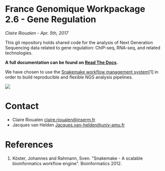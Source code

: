 # France Genomique  Workpackage 2.6 - Gene Regulation  
*Claire Rioualen - Apr. 5th, 2017*

This git repository holds shared code for the analysis of Next
Generation Sequencing data related to gene regulation: ChIP-seq,
RNA-seq, and related technologies. 

**A full documentation can be found on [Read The Docs](http://gene-regulation.readthedocs.io).**

We have chosen to use the [Snakemake workflow management system](https://bitbucket.org/snakemake/snakemake/wiki/Home)[1] 
in order to build reproducible and flexible NGS analysis pipelines.

![](img/rule.png)


# Contact

- Claire Rioualen <claire.rioualen@inserm.fr>
- Jacques van Helden <Jacques.van-helden@univ-amu.fr>

# References 

1. Köster, Johannes and Rahmann, Sven. "Snakemake - A scalable bioinformatics workflow engine". Bioinformatics 2012.

